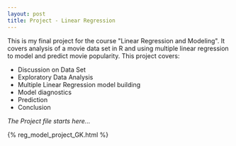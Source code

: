 ```yaml
---
layout: post
title: Project - Linear Regression
---
```


This is my final project for the course "Linear Regression and Modeling". 
It covers analysis of a movie data set in R and using multiple linear regression to model and predict movie popularity.
This project covers:

 * Discussion on Data Set
 * Exploratory Data Analysis
 * Multiple Linear Regression model building
 * Model diagnostics
 * Prediction
 * Conclusion


*The Project file starts here...*

{% reg_model_project_GK.html %}

